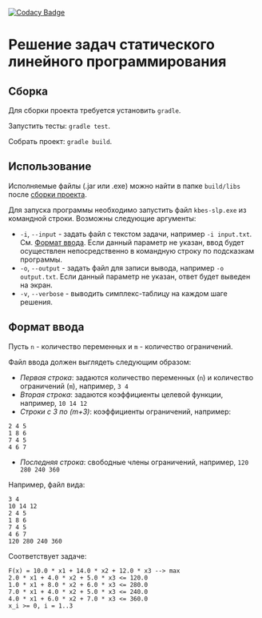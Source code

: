 [![Codacy Badge](https://api.codacy.com/project/badge/grade/b039bda0b4144dbcb2d101a69e6a12a3)](https://www.codacy.com/app/shower-mvfw/kbes-slp)

# Решение задач статического линейного программирования

## Сборка

Для сборки проекта требуется установить `gradle`.

Запустить тесты: `gradle test`.

Собрать проект: `gradle build`.

## Использование

Исполняемые файлы (.jar или .exe) можно найти в папке `build/libs` после [сборки проекта](#Сборка).

Для запуска программы необходимо запустить файл `kbes-slp.exe` из командной строки. Возможны следующие аргументы:

- `-i`, `--input` - задать файл с текстом задачи, например `-i input.txt`. См. [Формат ввода](#Формат-ввода). Если данный параметр не указан, ввод будет осуществлен непосредственно в командную строку по подсказкам программы.
- `-o`, `--output` - задать файл для записи вывода, например `-o output.txt`. Если данный параметр не указан, ответ будет выведен на экран.
- `-v`, `--verbose` - выводить симплекс-таблицу на каждом шаге решения.

## Формат ввода

Пусть `n` - количество переменных и `m` - количество ограничений.

Файл ввода должен выглядеть следующим образом:

- *Первая строка*: задаются количество переменных (`n`) и количество ограничений (`m`), например, `3 4`
- *Вторая строка*: задаются коэффициенты целевой функции, например, `10 14 12`
- *Строки с 3 по (m+3)*: коэффициенты ограничений, например:

```
2 4 5
1 8 6
7 4 5
4 6 7
```

- *Последняя строка*: свободные члены ограничений, например, `120 280 240 360`

Например, файл вида:

```
3 4
10 14 12
2 4 5
1 8 6
7 4 5
4 6 7
120 280 240 360
```

Соответствует задаче:

```
F(x) = 10.0 * x1 + 14.0 * x2 + 12.0 * x3 --> max
2.0 * x1 + 4.0 * x2 + 5.0 * x3 <= 120.0
1.0 * x1 + 8.0 * x2 + 6.0 * x3 <= 280.0
7.0 * x1 + 4.0 * x2 + 5.0 * x3 <= 240.0
4.0 * x1 + 6.0 * x2 + 7.0 * x3 <= 360.0
x_i >= 0, i = 1..3
```
